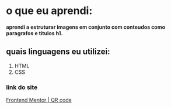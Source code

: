 # o que eu aprendi:

**aprendi a estruturar imagens em conjunto com conteudos como paragrafos e titulos h1.**

## quais linguagens eu utilizei:

1. HTML
2. CSS

### link do site

<a href="https://ericksm23.github.io/qr-code/index.html" target="_blank">Frontend Mentor | QR code</a>